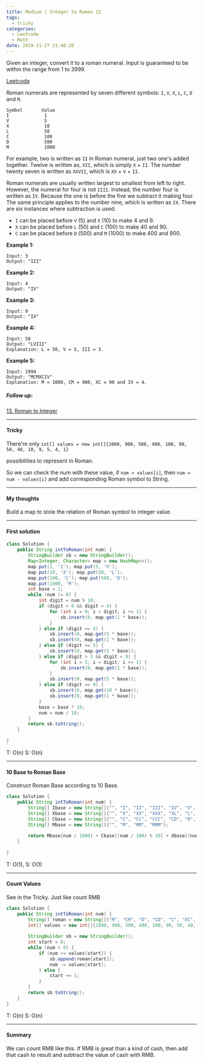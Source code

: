```yaml
---
title: Medium | Integer to Roman 12
tags:
  - tricky
categories:
  - Leetcode
  - Math
date: 2019-11-27 21:48:20
---
```


Given an integer, convert it to a roman numeral. Input is guaranteed to be within the range from 1 to 3999.

[Leetcode](https://leetcode.com/problems/integer-to-roman/)

<!--more-->

Roman numerals are represented by seven different symbols: `I`, `V`, `X`, `L`, `C`, `D` and `M`.

```
Symbol       Value
I             1
V             5
X             10
L             50
C             100
D             500
M             1000
```

For example, two is written as `II` in Roman numeral, just two one's added together. Twelve is written as, `XII`, which is simply `X` + `II`. The number twenty seven is written as `XXVII`, which is `XX` + `V` + `II`.

Roman numerals are usually written largest to smallest from left to right. However, the numeral for four is not `IIII`. Instead, the number four is written as `IV`. Because the one is before the five we subtract it making four. The same principle applies to the number nine, which is written as `IX`. There are six instances where subtraction is used:

- `I` can be placed before `V` (5) and `X` (10) to make 4 and 9. 
- `X` can be placed before `L` (50) and `C` (100) to make 40 and 90. 
- `C` can be placed before `D` (500) and `M` (1000) to make 400 and 900.

**Example 1:**

```
Input: 3
Output: "III"
```

**Example 2:**

```
Input: 4
Output: "IV"
```

**Example 3:**

```
Input: 9
Output: "IX"
```

**Example 4:**

```
Input: 58
Output: "LVIII"
Explanation: L = 50, V = 5, III = 3.
```

**Example 5:**

```
Input: 1994
Output: "MCMXCIV"
Explanation: M = 1000, CM = 900, XC = 90 and IV = 4.
```

##### Follow up: 

[13. Roman to Integer](https://leetcode.com/problems/roman-to-integer/)

---

#### Tricky 

There're only `int[] values = new int[]{1000, 900, 500, 400, 100, 90, 50, 40, 10, 9, 5, 4, 1}`

possibilities to represent in Roman.

So we can check the num with these value, if `num > values[i]`, then `num = num - values[i]` and add corresponding Roman symbol to String.

---

#### My thoughts 

Build a map to stole the relation of Roman symbol to integer value.

---

#### First solution 

```java
class Solution {
    public String intToRoman(int num) {
        StringBuilder sb = new StringBuilder();
        Map<Integer, Character> map = new HashMap<>();
        map.put(1, 'I'); map.put(5, 'V');
        map.put(10, 'X'); map.put(50, 'L');
        map.put(100, 'C'); map.put(500, 'D');
        map.put(1000, 'M');
        int base = 1;
        while (num != 0) {
            int digit = num % 10;
            if (digit > 0 && digit < 4) {
                for (int i = 0; i < digit; i += 1) {
                    sb.insert(0, map.get(1 * base));
                }
            } else if (digit == 4) {
                sb.insert(0, map.get(5 * base));
                sb.insert(0, map.get(1 * base));
            } else if (digit == 5) {
                sb.insert(0, map.get(5 * base));
            } else if (digit > 5 && digit < 9) {
                for (int i = 5; i < digit; i += 1) {
                    sb.insert(0, map.get(1 * base));
                }
                sb.insert(0, map.get(5 * base));
            } else if (digit == 9) {
                sb.insert(0, map.get(10 * base));
                sb.insert(0, map.get(1 * base));
            }
            base = base * 10;
            num = num / 10;
        }
        return sb.toString();
    }
    
}
```

T: O(n) S: O(n)

---

#### 10 Base to Roman Base

Construct Roman Base according to 10 Base.

```java
class Solution {
    public String intToRoman(int num) {
        String[] Ibase = new String[]{"", "I", "II", "III", "IV", "V", "VI", "VII", "VIII", "IX"};
        String[] Xbase = new String[]{"", "X", "XX", "XXX", "XL", "L", "LX", "LXX", "LXXX", "XC"};
        String[] Cbase = new String[]{"", "C", "CC", "CCC", "CD", "D", "DC", "DCC", "DCCC", "CM"};
        String[] Mbase = new String[]{"", "M", "MM", "MMM"};
        
        return Mbase[num / 1000] + Cbase[(num / 100) % 10] + Xbase[(num / 10) % 10] + Ibase[num % 10];
    }
    
}
```

T: O(1), S: O(1)

---

#### Count Values 

See in the Tricky. Just like count RMB

```java
class Solution {
    public String intToRoman(int num) {
        String[] roman = new String[]{"M", "CM", "D", "CD", "C", "XC", "L", "XL", "X", "IX", "V", "IV", "I"};
        int[] values = new int[]{1000, 900, 500, 400, 100, 90, 50, 40, 10, 9, 5, 4, 1};
        
        StringBuilder sb = new StringBuilder();
        int start = 0;
        while (num > 0) {
            if (num >= values[start]) {
                sb.append(roman[start]);
                num -= values[start];
            } else {
                start += 1;
            }
        }
        return sb.toString();
    }   
}
```

T: O(n) S: O(n)

---

#### Summary 

We can count RMB like this. If RMB is great than a kind of cash, then add that cash to result and subtract the value of cash with RMB.